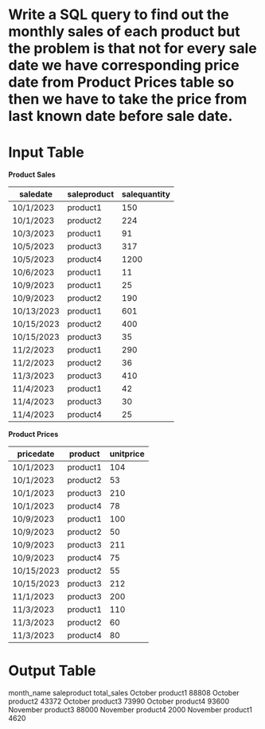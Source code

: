 # Write a SQL query to find out the monthly sales of each product but the problem is that not for every sale date we have corresponding price date from Product Prices table so then we have to take the price from last known date before sale date. 

# Input Table

**Product Sales**

|  saledate  | saleproduct | salequantity |
|------------|-------------|--------------|
| 10/1/2023  |  product1  |    150       |
| 10/1/2023  |  product2  |    224       |
| 10/3/2023  |  product1  |    91        |
| 10/5/2023  |  product3  |    317       |
| 10/5/2023  |  product4  |   1200       |
| 10/6/2023  |  product1  |    11        |
| 10/9/2023  |  product1  |    25        |
| 10/9/2023  |  product2  |    190       |
|10/13/2023  |  product1  |    601       |
|10/15/2023  |  product2  |    400       |
|10/15/2023  |  product3  |    35        |
|11/2/2023   |  product1  |    290       |
|11/2/2023   |  product2  |    36        |
|11/3/2023   |  product3  |    410       |
|11/4/2023   |  product1  |    42        |
|11/4/2023   |  product3  |    30        |
|11/4/2023   |  product4  |    25        |


**Product Prices**

|  pricedate  |  product  | unitprice |
|------------|-----------|-----------|
| 10/1/2023  | product1  |    104    |
| 10/1/2023  | product2  |    53     |
| 10/1/2023  | product3  |    210    |
| 10/1/2023  | product4  |    78     |
| 10/9/2023  | product1  |    100    |
| 10/9/2023  | product2  |    50     |
| 10/9/2023  | product3  |    211    |
| 10/9/2023  | product4  |    75     |
| 10/15/2023 | product2  |    55     |
| 10/15/2023 | product3  |    212    |
| 11/1/2023  | product3  |    200    |
| 11/3/2023  | product1  |    110    |
| 11/3/2023  | product2  |    60     |
| 11/3/2023  | product4  |    80     |




# Output Table

month_name	saleproduct	total_sales
October  	product1	88808
October  	product2	43372
October  	product3	73990
October  	product4	93600
November 	product3	88000
November 	product4	2000
November 	product1	4620




